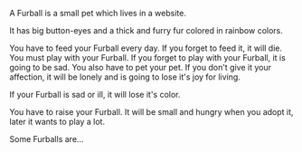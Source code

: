 A Furball is a small pet which lives in a website.

It has big button-eyes and a thick and furry fur colored in rainbow colors.

You have to feed your Furball every day. If you forget to feed it, it will die.
You must play with your Furball. If you forget to play with your Furball, it is going to be sad.
You also have to pet your pet. If you don't give it your affection, it will be lonely and is going to lose it's joy for living.

If your Furball is sad or ill, it will lose it's color.

You have to raise your Furball. It will be small and hungry when you adopt it, later it wants to play a lot.

Some Furballs are...
